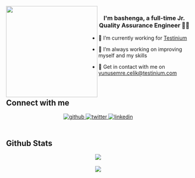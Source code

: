 <img src="https://flyclipart.com/thumb2/explosion-gif-transparent-transparent-gif-sticker-741584.png" align="left" height="" width="250" />  
  

### <div align="center">I'm bashenga, a full-time Jr. Quality Assurance Engineer 👨‍💻</div>  
  

- 🏢 I’m currently working for [Testinium](https://testinium.com/)  
  

- 🌱 I’m always working on improving myself and my skills  
  

- 📧 Get in contact with me on yunusemre.celik@testinium.com  
  

<br/>  

## Connect with me  
<div align="center">
<a href="https://github.com/yunusemrecelikk" target="_blank">
<img src=https://img.shields.io/badge/github-%2324292e.svg?&style=for-the-badge&logo=github&logoColor=white alt=github style="margin-bottom: 5px;" />
</a>
<a href="https://twitter.com/bashengaistaken" target="_blank">
<img src=https://img.shields.io/badge/twitter-%2300acee.svg?&style=for-the-badge&logo=twitter&logoColor=white alt=twitter style="margin-bottom: 5px;" />
</a>
<a href="https://linkedin.com/in/yunusemrecelik21" target="_blank">
<img src=https://img.shields.io/badge/linkedin-%231E77B5.svg?&style=for-the-badge&logo=linkedin&logoColor=white alt=linkedin style="margin-bottom: 5px;" />
</a>  
</div>  
  

<br/>  


## Github Stats  
<div align="center"><img src="https://github-readme-stats.vercel.app/api?username=yunusemrecelikk&show_icons=true&count_private=true&hide_border=true" align="center" /></div>  

<br/>  

<div align="center">
<img src="https://komarev.com/ghpvc/?username=yunusemrecelikk&&style=flat-square" align="center" />
</div>  

<br />
